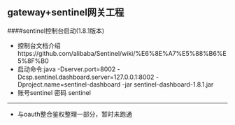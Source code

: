 gateway+sentinel网关工程
---

####sentinel控制台启动(1.8.1版本)
* 控制台文档介绍https://github.com/alibaba/Sentinel/wiki/%E6%8E%A7%E5%88%B6%E5%8F%B0
* 启动命令:java -Dserver.port=8002 -Dcsp.sentinel.dashboard.server=127.0.0.1:8002 -Dproject.name=sentinel-dashboard -jar sentinel-dashboard-1.8.1.jar
* 账号sentinel 密码 sentinel
---

* 与oauth整合鉴权整理一部分，暂时未跑通